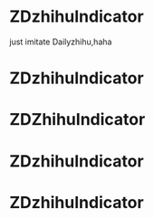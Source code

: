 # ZDzhihuIndicator
just imitate Dailyzhihu,haha
# ZDzhihuIndicator
# ZDZhihuIndicator
# ZDzhihuIndicator
# ZDzhihuIndicator
